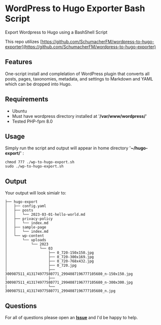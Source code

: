 # WordPress to Hugo Exporter Bash Script

Export Wordpress to Hugo using a BashShell Script

This repo utilizes [https://github.com/SchumacherFM/wordpress-to-hugo-exporter](https://github.com/SchumacherFM/wordpress-to-hugo-exporter)

## Features

One-script install and complelation of WordPress plugin that converts all posts, pages, taxonomies, metadata, and settings to Markdown and YAML which can be dropped into Hugo.

## Requirements

- Ubuntu
- Must have wordpress directory installed at '**/var/www/wordpress/**'
- Tested PHP-fpm 8.0

## Usage

Simply run the script and output will appear in home directory '**~/hugo-export/**' :

	chmod 777 ./wp-to-hugo-export.sh
	sudo ./wp-to-hugo-export.sh
## Output

Your output will look simialr to:

	├── hugo-export
	│   ├── config.yaml
	│   ├── posts
	│   │   └── 2023-03-01-hello-world.md
	│   ├── privacy-policy
	│   │   └── index.md
	│   ├── sample-page
	│   │   └── index.md
	│   └── wp-content
	│       └── uploads
	│           └── 2023
	│               └── 03
	│                   ├── 0_720-150x150.jpg
	│                   ├── 0_720-300x169.jpg
	│                   ├── 0_720-768x432.jpg
	│                   ├── 0_720.jpg
	│                   ├── 300987511_413174977580771_2994087196777105680_n-150x150.jpg
	│                   ├── 300987511_413174977580771_2994087196777105680_n-300x300.jpg
	│                   └── 300987511_413174977580771_2994087196777105680_n.jpg


## Questions

For all of questions please open an **[Issue](https://github.com/israellandes/wp-to-hugo-exporter/issues)** and I'd be happy to help.
